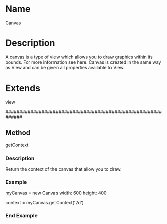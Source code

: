 # Name
Canvas

# Description
A canvas is a type of view which allows you to draw graphics within its bounds. For more information see here. Canvas is created in the same way as View and can be given all properties available to View.

# Extends
view

##############################################################
## Method
getContext

### Description
Return the context of the canvas that allow you to draw.

### Example
myCanvas = new Canvas
	width: 600
	height: 400

context = myCanvas.getContext('2d')

### End Example


